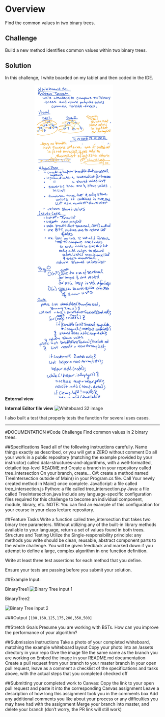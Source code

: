 # Overview

Find the common values in two binary trees.

## Challenge
Build a new method identifies common values within two binary trees.

## Solution
In this challenge, I white boarded on my tablet and then coded in the IDE.


**External view**
![Whiteboard 32 image](https://github.com/FavoredFortune/data-structures-and-algorithms/blob/master/assets/Whiteboard32.jpg)

**Internal Editor file view**
![Whiteboard 32 image](/Users/sooz/codefellows/401Java/data-structures-and-algorithms/assets/Whiteboard32.jpg)

I also built a test that properly tests the function for several uses cases.

---------------------- 

#DOCUMENTATION
#Code Challenge
Find common values in 2 binary trees.

##Specifications
Read all of the following instructions carefully. Name things exactly as described, or you will get a ZERO without comment
Do all your work in a public repository (matching the example provided by your instructor) called data-structures-and-algorithms, with a well-formatted, detailed top-level README.md
Create a branch in your repository called tree_intersection
On your branch, create…
C#: create a method named TreeIntersection outside of Main() in your Program.cs file. Call Your newly created method in Main() once complete.
JavaScript: a file called tree_intersection.js
Python: a file called tree_intersection.py
Java: a file called TreeIntersection.java
Include any language-specific configuration files required for this challenge to become an individual component, module, library, etc.
NOTE: You can find an example of this configuration for your course in your class lecture repository.


##Feature Tasks
Write a function called tree_intersection that takes two binary tree parameters.
Without utilizing any of the built-in library methods available to your language, return a set of values found in both trees.
Structure and Testing
Utilize the Single-responsibility principle: any methods you write should be clean, reusable, abstract component parts to the whole challenge. You will be given feedback and marked down if you attempt to define a large, complex algorithm in one function definition.

Write at least three test assertions for each method that you define.

Ensure your tests are passing before you submit your solution.

##Example
Input: 

BinaryTree1 
![Binary Tree input 1](/Users/sooz/codefellows/401Java/data-structures-and-algorithms/assets/BT1_input1.png)

BinaryTree2

![Binary Tree input 2](/Users/sooz/codefellows/401Java/data-structures-and-algorithms/assets/BT2_input2.png) 

 
###Output
 `[100,160,125,175,200,350,500]`

##Stretch Goals
Presume you are working with BSTs. How can you improve the performance of your algorithm?


##Submission Instructions
Take a photo of your completed whiteboard, matching the example whiteboard layout
Copy your photo into an /assets directory in your repo
Give the image file the same name as the branch you are working on
Embed the image in your README.md documentation
Create a pull request from your branch to your master branch
In your open pull request, leave as a comment a checklist of the specifications and tasks above, with the actual steps that you completed checked off

##Submitting your completed work to Canvas:
Copy the link to your open pull request and paste it into the corresponding Canvas assignment
Leave a description of how long this assignment took you in the comments box
Add any additional comments you like about your process or any difficulties you may have had with the assignment
Merge your branch into master, and delete your branch (don’t worry, the PR link will still work)